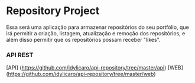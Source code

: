 # Repository Project
Essa será uma aplicação para armazenar repositórios do seu portfólio, que irá permitir a criação, listagem, atualização e remoção dos repositórios, e além disso permitir que os repositórios possam receber "likes".

### API REST
[API] (https://github.com/idylicaro/api-repository/tree/master/api)
[WEB] (https://github.com/idylicaro/api-repository/tree/master/web)
